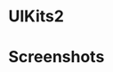 # UIKits2 



# Screenshots

<img scr="https://raw.githubusercontent.com/anoochit/uikits/master/screenshot/screenshot01.png" width="400">